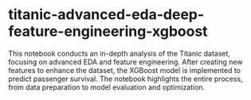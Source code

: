 # titanic-advanced-eda-deep-feature-engineering-xgboost
This notebook conducts an in-depth analysis of the Titanic dataset, focusing on advanced EDA and feature engineering. After creating new features to enhance the dataset, the XGBoost model is implemented to predict passenger survival. The notebook highlights the entire process, from data preparation to model evaluation and optimization.
